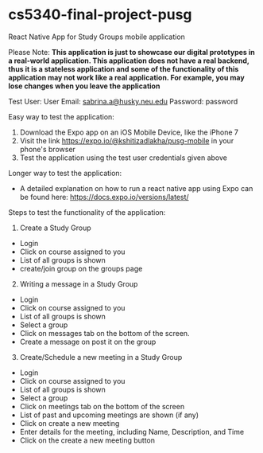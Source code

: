 # cs5340-final-project-pusg
React Native App for Study Groups mobile application


Please Note:  **This application is just to showcase our digital prototypes in a real-world application. This application does not have a real backend, thus it is a stateless application and some of the functionality of this application may not work like a real application. For example, you may lose changes when you leave the application**


Test User:
User Email: sabrina.a@husky.neu.edu 
Password: password

Easy way to test the application: 
1. Download the Expo app on an iOS Mobile Device, like the iPhone 7
2. Visit the link https://expo.io/@kshitizadlakha/pusg-mobile in your phone's browser
3. Test the application using the test user credentials given above

Longer way to test the application: 
- A detailed explanation on how to run a react native app using Expo can be found here: https://docs.expo.io/versions/latest/

Steps to test the functionality of the application:

1. Create a Study Group
  - Login
  - Click on  course assigned to you
  - List of all groups is shown
  - create/join group on the groups page
 
 2. Writing a message in a Study Group
  - Login
  - Click on course assigned to you
  - List of all groups is shown
  - Select a group
  - Click on messages tab on the bottom of the screen.
  - Create a message on post it on the group
  
 3. Create/Schedule a new meeting in a Study Group
 - Login
 - Click on course assigned to you
 - List of all groups is shown
 - Select a group
 - Click on meetings tab on the bottom of the screen
 - List of past and upcoming meetings are shown (if any)
 - Click on create a new meeting
 - Enter details for the meeting, including Name, Description, and Time 
 - Click on the create a new meeting button


